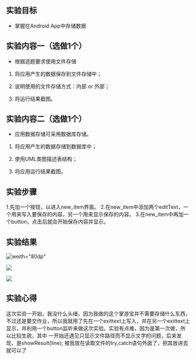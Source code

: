 ## 实验目标
* 掌握在Android App中存储数据
## 实验内容一（选做1个）
* 根据选题要求使用文件存储

1. 将应用产生的数据保存到文件存储中；

2. 说明使用的文件存储方式：内部 or 外部；

3. 将运行结果截图。

## 实验内容二（选做1个）
* 应用数据存储可采用数据库存储。

1. 将应用产生的数据存储到数据库中；

2. 使用UML类图描述表结构；

3. 将应用运行结果截图。

## 实验步骤
1.先加一个按钮，以进入new_item界面。
2.在new_item中添加两个editText，一个用来写入要保存的内容，另一个用来显示保存的内容。
3.在new_item中再加一个button，点击后就会开始保存内容并显示。
## 实验结果

![weith="80dp"](https://github.com/wsgtl/android-labs-2018/blob/master/soft1614080902408/picture/实验五.1.png)

![](https://github.com/wsgtl/android-labs-2018/blob/master/soft1614080902408/picture/实验五.2.png)

![](https://github.com/wsgtl/android-labs-2018/blob/master/soft1614080902408/picture/实验五.3.png)

## 实验心得
这次实验一开始，我没什么头绪，因为我做的这个掌游宝并不需要存储什么东西，不过还是要交作业，所以我就用了先在一个exittext上写入，并在另一个exittext上
显示，并利用一个button监听来做这次实验。实验有点难，因为是第一次做，所以比较生疏，其中 一开始还遇见只显示文件路径而不显示文字的问题，后来发现，是showResult(line);
被我放在读取文件的try,catch语句外面了，把其放进去就可以了




